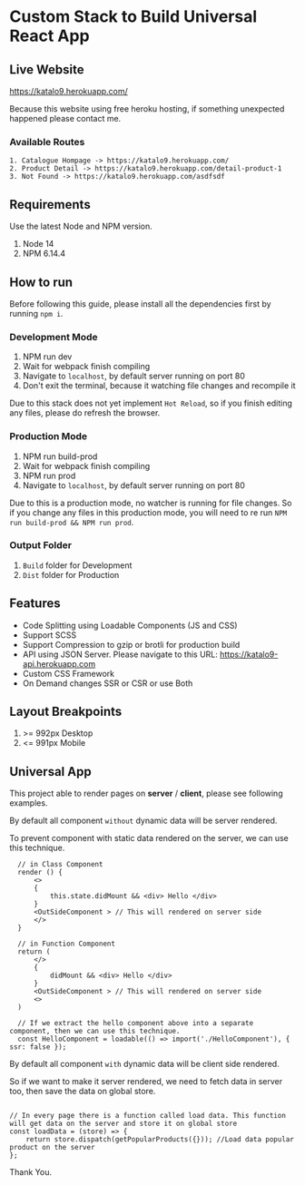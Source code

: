# Custom Stack to Build Universal React App

## Live Website
https://katalo9.herokuapp.com/

Because this website using free heroku hosting, if something unexpected happened please contact me.

### Available Routes
    1. Catalogue Hompage -> https://katalo9.herokuapp.com/
    2. Product Detail -> https://katalo9.herokuapp.com/detail-product-1
    3. Not Found -> https://katalo9.herokuapp.com/asdfsdf

## Requirements
Use the latest Node and NPM version.

1. Node 14
2. NPM 6.14.4

## How to run
Before following this guide, please install all the dependencies first by running `npm i`.

### Development Mode
1. NPM run dev
2. Wait for webpack finish compiling
3. Navigate to `localhost`, by default server running on port 80
4. Don't exit the terminal, because it watching file changes and recompile it

Due to this stack does not yet implement `Hot Reload`, so if you finish editing any files, please do refresh the browser.

### Production Mode
1. NPM run build-prod
2. Wait for webpack finish compiling
3. NPM run prod
4. Navigate to `localhost`, by default server running on port 80

Due to this is a production mode, no watcher is running for file changes. So if you change any files in this production mode, you will need to re run `NPM run build-prod && NPM run prod`.

### Output Folder
1. `Build` folder for Development 
2. `Dist` folder for Production

## Features
- Code Splitting using Loadable Components (JS and CSS)
- Support SCSS 
- Support Compression to gzip or brotli for production build
- API using JSON Server. Please navigate to this URL: https://katalo9-api.herokuapp.com
- Custom CSS Framework
- On Demand changes SSR or CSR or use Both

## Layout Breakpoints
1. \>= 992px Desktop
2. <= 991px Mobile

## Universal App
This project able to render pages on **server** / **client**, please see following examples.

By default all component `without` dynamic data will be server rendered.

To prevent component with static data rendered on the server, we can use this technique.

  ``` 
    // in Class Component
    render () {
        <>
        {
            this.state.didMount && <div> Hello </div>
        }
        <OutSideComponent > // This will rendered on server side
        </>
    }

    // in Function Component
    return (
        </>
        {
            didMount && <div> Hello </div>
        }
        <OutSideComponent > // This will rendered on server side
        <>
    )

    // If we extract the hello component above into a separate component, then we can use this technique.
    const HelloComponent = loadable(() => import('./HelloComponent'), { ssr: false });
  ```

By default all component `with` dynamic data will be client side rendered.

So if we want to make it server rendered, we need to fetch data in server too, then save the data on global store.

```

// In every page there is a function called load data. This function will get data on the server and store it on global store
const loadData = (store) => {
    return store.dispatch(getPopularProducts({})); //Load data popular product on the server
};

```

Thank You.
